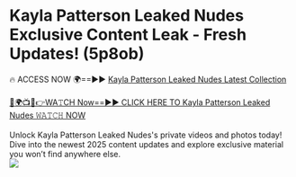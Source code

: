 # Kayla Patterson Leaked Nudes Exclusive Content Leak - Fresh Updates! (5p8ob)

🔥 ACCESS NOW 🌍==►► <a href="https://tinyurl.com/2mz8nhtm" rel="nofollow">Kayla Patterson Leaked Nudes Latest Collection</a>
<br><br>
[🔴🌍📺📱👉WA𝚃CH Now==►► CLICK HERE TO Kayla Patterson Leaked Nudes 𝚆𝙰𝚃𝙲𝙷 NOW](https://tinyurl.com/2mz8nhtm)
<br><br>
Unlock Kayla Patterson Leaked Nudes's private videos and photos today! Dive into the newest 2025 content updates and explore exclusive material you won’t find anywhere else.
<br>
<a href="https://tinyurl.com/2mz8nhtm" rel="nofollow" data-target="animated-image.originalLink"><img src="https://camo.githubusercontent.com/8a4f000d20f83aca3bf7ec5f350d767afa0574a8a352519fd8cfa583a6f93a33/68747470733a2f2f692e696d6775722e636f6d2f644a486b345a712e676966" data-canonical-src="https://i.imgur.com/dJHk4Zq.gif" style="max-width: 100%; display: inline-block;" data-target="animated-image.originalImage"></a>
<br>
